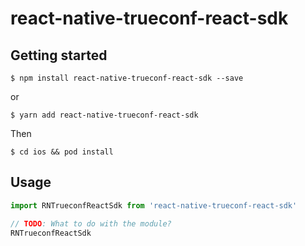
# react-native-trueconf-react-sdk

## Getting started

`$ npm install react-native-trueconf-react-sdk --save`

or

`$ yarn add react-native-trueconf-react-sdk`

Then

`$ cd ios && pod install`

## Usage
```javascript
import RNTrueconfReactSdk from 'react-native-trueconf-react-sdk'

// TODO: What to do with the module?
RNTrueconfReactSdk
```

